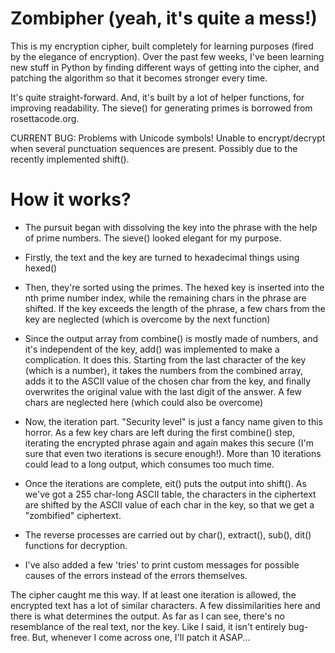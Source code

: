 Zombipher (yeah, it's quite a mess!)
======

This is my encryption cipher, built completely for learning purposes (fired by the elegance of encryption). Over the past few weeks, I've been learning new stuff in Python by finding different ways of getting into the cipher, and patching the algorithm so that it becomes stronger every time.

It's quite straight-forward. And, it's built by a lot of helper functions, for improving readability. The sieve() for generating primes is borrowed from rosettacode.org.

CURRENT BUG: Problems with Unicode symbols! Unable to encrypt/decrypt when several punctuation sequences are present. Possibly due to the recently implemented shift().

How it works?
======
- The pursuit began with dissolving the key into the phrase with the help of prime numbers. The sieve() looked elegant for my purpose.

- Firstly, the text and the key are turned to hexadecimal things using hexed()

- Then, they're sorted using the primes. The hexed key is inserted into the nth prime number index, while the remaining chars in the phrase are shifted. If the key exceeds the length of the phrase, a few chars from the key are neglected (which is overcome by the next function)

- Since the output array from combine() is mostly made of numbers, and it's independent of the key, add() was implemented to make a complication. It does this. Starting from the last character of the key (which is a number), it takes the numbers from the combined array, adds it to the ASCII value of the chosen char from the key, and finally overwrites the original value with the last digit of the answer. A few chars are neglected here (which could also be overcome)

- Now, the iteration part. "Security level" is just a fancy name given to this horror. As a few key chars are left during the first combine() step, iterating the encrypted phrase again and again makes this secure (I'm sure that even two iterations is secure enough!). More than 10 iterations could lead to a long output, which consumes too much time.

- Once the iterations are complete, eit() puts the output into shift(). As we've got a 255 char-long ASCII table, the characters in the ciphertext are shifted by the ASCII value of each char in the key, so that we get a "zombified" ciphertext.

- The reverse processes are carried out by char(), extract(), sub(), dit() functions for decryption.

- I've also added a few 'tries' to print custom messages for possible causes of the errors instead of the errors themselves.

The cipher caught me this way. If at least one iteration is allowed, the encrypted text has a lot of similar characters. A few dissimilarities here and there is what determines the output. As far as I can see, there's no resemblance of the real text, nor the key. Like I said, it isn't entirely bug-free. But, whenever I come across one, I'll patch it ASAP...
